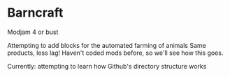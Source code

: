 Barncraft
=========

Modjam 4 or bust

  Attempting to add blocks for the automated farming of animals
  Same products, less lag!
  Haven't coded mods before, so we'll see how this goes.
  
  Currently: attempting to learn how Github's directory structure works
  
